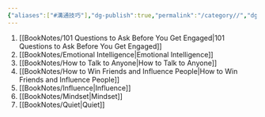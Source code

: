 ```yaml
---
{"aliases":["#溝通技巧"],"dg-publish":true,"permalink":"/category//","dgPassFrontmatter":true,"created":"2024-11-28T14:10:21.958+08:00","updated":"2024-11-28T14:36:40.676+08:00"}
---
```


1. [[BookNotes/101 Questions to Ask Before You Get Engaged\|101 Questions to Ask Before You Get Engaged]]
2. [[BookNotes/Emotional Intelligence\|Emotional Intelligence]]
3. [[BookNotes/How to Talk to Anyone\|How to Talk to Anyone]]
4. [[BookNotes/How to Win Friends and Influence People\|How to Win Friends and Influence People]]
5. [[BookNotes/Influence\|Influence]]
6. [[BookNotes/Mindset\|Mindset]]
7. [[BookNotes/Quiet\|Quiet]]